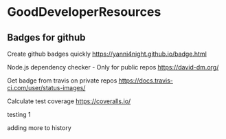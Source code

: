 # GoodDeveloperResources

## Badges for github
Create github badges quickly https://yanni4night.github.io/badge.html

Node.js dependency checker - Only for public repos https://david-dm.org/

Get badge from travis on private repos https://docs.travis-ci.com/user/status-images/

Calculate test coverage https://coveralls.io/

testing 1

adding more to history
